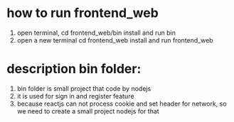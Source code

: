 # how to run frontend_web
1. open terminal, cd frontend_web/bin install and run bin
2. open a new terminal cd frontend_web install and run frontend_web
# description bin folder: 
1. bin folder is small project that code by nodejs 
2. it is used for sign in and register feature 
3. because reactjs can not process cookie and set header for network, so we need to create a small project nodejs for that 